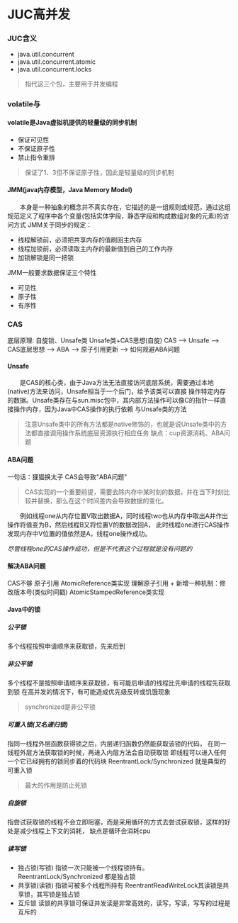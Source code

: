 # JUC高并发

### JUC含义
- java.util.concurrent
- java.util.concurrent.atomic
- java.util.concurrent.locks
> 指代这三个包，主要用于并发编程

### volatile与
#### volatile是Java虚拟机提供的轻量级的同步机制
- 保证可见性
- 不保证原子性
- 禁止指令重排
> 保证了1、3但不保证原子性，因此是轻量级的同步机制

#### JMM(java内存模型，Java Memory Model)
&emsp;&emsp;本身是一种抽象的概念并不真实存在，它描述的是一组规则或规范，通过这组规范定义了程序中各个变量(包括实体字段，静态字段和构成数组对象的元素)的访问方式
JMM关于同步的规定：
- 线程解锁前，必须把共享内存的值刷回主内存
- 线程加锁前，必须读取主内存的最新值到自己的工作内存
- 加锁解锁是同一把锁

JMM一般要求数据保证三个特性
- 可见性
- 原子性
- 有序性

### CAS
底层原理: 自旋锁、Unsafe类
Unsafe类+CAS思想(自旋)
CAS --> Unsafe --> CAS底层思想 --> ABA --> 原子引用更新 --> 如何规避ABA问题
#### Unsafe
&emsp;&emsp;是CAS的核心类，由于Java方法无法直接访问底层系统，需要通过本地(native)方法来访问，Unsafe相当于一个后门，给予该类可以直接
操作特定内存的数据。Unsafe类存在与sun.misc包中，其内部方法操作可以像C的指针一样直接操作内存，因为Java中CAS操作的执行依赖
与Unsafe类的方法
> 注意Unsafe类中的所有方法都是native修饰的，也就是说Unsafe类中的方法都直接调用操作系统底层资源执行相应任务
缺点：cup资源消耗、ABA问题



#### ABA问题
一句话：狸猫换太子
CAS会导致"ABA问题"

> CAS实现的一个重要前提，需要去除内存中某时刻的数据，并在当下时刻比较并替换，那么在这个时间差内会导致数据的变化。

&emsp;&emsp;例如线程one从内存位置V取出数据A，同时线程two也从内存中取出A并作出操作将值变为B，然后线程B又将位置V的数据改回A，
此时线程one进行CAS操作发现内存中V位置的值依然是A，线程one操作成功。

*尽管线程one的CAS操作成功，但是不代表这个过程就是没有问题的*

#### 解决ABA问题
CAS不够
原子引用 AtomicReference类实现
理解原子引用 + 新增一种机制：修改版本号(类似时间戳) AtomicStampedReference类实现

#### Java中的锁
##### 公平锁 
多个线程按照申请顺序来获取锁，先来后到

##### 非公平锁 
多个线程不是按照申请顺序来获取锁，有可能后申请的线程比先申请的线程先获取到锁
在高并发的情况下，有可能造成优先级反转或饥饿现象
> synchronized是非公平锁

#####   可重入锁(又名递归锁)
指同一线程外层函数获得锁之后，内层递归函数仍然能获取该锁的代码，
在同一线程外层方法获取锁的时候，再进入内层方法会自动获取锁
即线程可以进入任何一个它已经拥有的锁同步着的代码块
ReentrantLock/Synchronized 就是典型的可重入锁
> 最大的作用是防止死锁

##### 自旋锁
指尝试获取锁的线程不会立即阻塞，而是采用循环的方式去尝试获取锁，这样的好处是减少线程上下文的消耗，
缺点是循环会消耗cpu

##### 读写锁
- 独占锁(写锁) 指锁一次只能被一个线程锁持有。ReentrantLock/Synchronized 都是独占锁
- 共享锁(读锁) 指锁可被多个线程所持有 ReentrantReadWriteLock其读锁是共享锁，其写锁是独占锁
- 互斥锁 读锁的共享锁可保证并发读是非常高效的，读写，写读，写写的过程是互斥的































